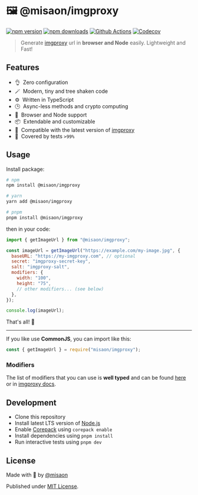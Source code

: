 # 🖼️ @misaon/imgproxy

[![npm version][npm-version-src]][npm-version-href]
[![npm downloads][npm-downloads-src]][npm-downloads-href]
[![Github Actions][github-actions-src]][github-actions-href]
[![Codecov][codecov-src]][codecov-href]

> Generate [imgproxy](https://imgproxy.net/) url in **browser and Node** easily. Lightweight and Fast!

## Features

- 👌&nbsp; Zero configuration
- 🪄&nbsp; Modern, tiny and tree shaken code
- ⚙️&nbsp; Written in TypeScript
- 🕒&nbsp; Async-less methods and crypto computing
- 🚀&nbsp; Browser and Node support
- 📦&nbsp; Extendable and customizable
- 📰&nbsp; Compatible with the latest version of [imgproxy](https://imgproxy.net/)
- 🧪&nbsp; Covered by tests `>99%`

## Usage

Install package:

```sh
# npm
npm install @misaon/imgproxy

# yarn
yarn add @misaon/imgproxy

# pnpm
pnpm install @misaon/imgproxy
```

then in your code:

```js
import { getImageUrl } from "@misaon/imgproxy";

const imageUrl = getImageUrl("https://example.com/my-image.jpg", {
  baseURL: "https://my-imgproxy.com", // optional
  secret: "imgproxy-secret-key",
  salt: "imgproxy-salt",
  modifiers: {
    width: "100",
    height: "75",
    // other modifiers... (see below)
  },
});

console.log(imageUrl);
```

That's all! 🥂

---

If you like use **CommonJS**, you can import like this:

```js
const { getImageUrl } = require("misaon/imgproxy");
```

### Modifiers

The list of modifiers that you can use is **well typed** and can be found [here](https://github.com/misaon/imgproxy/blob/9e7b8b56187c617a1d513469fcff80e7072f085d/src/index.ts#L11) or in [imgproxy docs](https://docs.imgproxy.net/generating_the_url?id=processing-options).

## Development

- Clone this repository
- Install latest LTS version of [Node.js](https://nodejs.org/en/)
- Enable [Corepack](https://github.com/nodejs/corepack) using `corepack enable`
- Install dependencies using `pnpm install`
- Run interactive tests using `pnpm dev`

## License

Made with 🧡 by [@misaon](https://github.com/misaon)

Published under [MIT License](./LICENSE).

<!-- Badges -->

[npm-version-src]: https://img.shields.io/npm/v/@misaon/imgproxy?style=flat-square
[npm-version-href]: https://npmjs.com/package/@misaon/imgproxy
[npm-downloads-src]: https://img.shields.io/npm/dm/@misaon/imgproxy?style=flat-square
[npm-downloads-href]: https://npmjs.com/package/@misaon/imgproxy
[github-actions-src]: https://img.shields.io/github/actions/workflow/status/misaon/imgproxy/ci.yml?branch=main&style=flat-square
[github-actions-href]: https://github.com/misaon/imgproxy/actions?query=workflow%3Aci
[codecov-src]: https://img.shields.io/codecov/c/gh/misaon/imgproxy/main?style=flat-square
[codecov-href]: https://codecov.io/gh/misaon/imgproxy
